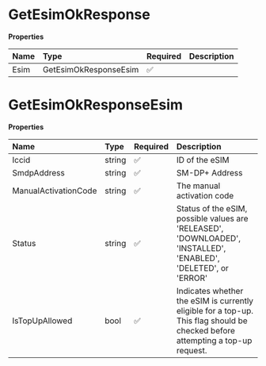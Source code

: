 # GetEsimOkResponse

**Properties**

| Name | Type                  | Required | Description |
| :--- | :-------------------- | :------- | :---------- |
| Esim | GetEsimOkResponseEsim | ✅       |             |

# GetEsimOkResponseEsim

**Properties**

| Name                 | Type   | Required | Description                                                                                                                    |
| :------------------- | :----- | :------- | :----------------------------------------------------------------------------------------------------------------------------- |
| Iccid                | string | ✅       | ID of the eSIM                                                                                                                 |
| SmdpAddress          | string | ✅       | SM-DP+ Address                                                                                                                 |
| ManualActivationCode | string | ✅       | The manual activation code                                                                                                     |
| Status               | string | ✅       | Status of the eSIM, possible values are 'RELEASED', 'DOWNLOADED', 'INSTALLED', 'ENABLED', 'DELETED', or 'ERROR'                |
| IsTopUpAllowed       | bool   | ✅       | Indicates whether the eSIM is currently eligible for a top-up. This flag should be checked before attempting a top-up request. |
